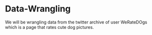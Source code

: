 # Data-Wrangling

We will be wrangling data from the twitter archive of user WeRateDOgs which is a page that rates cute dog pictures.
